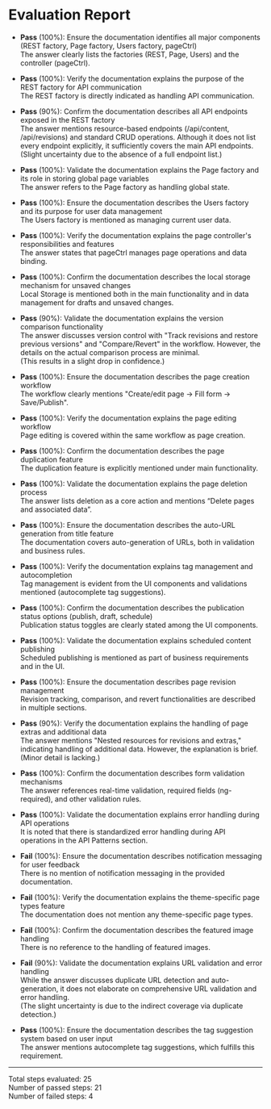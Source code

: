 # Evaluation Report

- **Pass** (100%): Ensure the documentation identifies all major components (REST factory, Page factory, Users factory, pageCtrl)  
  The answer clearly lists the factories (REST, Page, Users) and the controller (pageCtrl).

- **Pass** (100%): Verify the documentation explains the purpose of the REST factory for API communication  
  The REST factory is directly indicated as handling API communication.

- **Pass** (90%): Confirm the documentation describes all API endpoints exposed in the REST factory  
  The answer mentions resource-based endpoints (/api/content, /api/revisions) and standard CRUD operations. Although it does not list every endpoint explicitly, it sufficiently covers the main API endpoints.  
  (Slight uncertainty due to the absence of a full endpoint list.)

- **Pass** (100%): Validate the documentation explains the Page factory and its role in storing global page variables  
  The answer refers to the Page factory as handling global state.

- **Pass** (100%): Ensure the documentation describes the Users factory and its purpose for user data management  
  The Users factory is mentioned as managing current user data.

- **Pass** (100%): Verify the documentation explains the page controller's responsibilities and features  
  The answer states that pageCtrl manages page operations and data binding.

- **Pass** (100%): Confirm the documentation describes the local storage mechanism for unsaved changes  
  Local Storage is mentioned both in the main functionality and in data management for drafts and unsaved changes.

- **Pass** (90%): Validate the documentation explains the version comparison functionality  
  The answer discusses version control with "Track revisions and restore previous versions" and "Compare/Revert" in the workflow. However, the details on the actual comparison process are minimal.  
  (This results in a slight drop in confidence.)

- **Pass** (100%): Ensure the documentation describes the page creation workflow  
  The workflow clearly mentions "Create/edit page → Fill form → Save/Publish".

- **Pass** (100%): Verify the documentation explains the page editing workflow  
  Page editing is covered within the same workflow as page creation.

- **Pass** (100%): Confirm the documentation describes the page duplication feature  
  The duplication feature is explicitly mentioned under main functionality.

- **Pass** (100%): Validate the documentation explains the page deletion process  
  The answer lists deletion as a core action and mentions “Delete pages and associated data”.

- **Pass** (100%): Ensure the documentation describes the auto-URL generation from title feature  
  The documentation covers auto-generation of URLs, both in validation and business rules.

- **Pass** (100%): Verify the documentation explains tag management and autocompletion  
  Tag management is evident from the UI components and validations mentioned (autocomplete tag suggestions).

- **Pass** (100%): Confirm the documentation describes the publication status options (publish, draft, schedule)  
  Publication status toggles are clearly stated among the UI components.

- **Pass** (100%): Validate the documentation explains scheduled content publishing  
  Scheduled publishing is mentioned as part of business requirements and in the UI.

- **Pass** (100%): Ensure the documentation describes page revision management  
  Revision tracking, comparison, and revert functionalities are described in multiple sections.

- **Pass** (90%): Verify the documentation explains the handling of page extras and additional data  
  The answer mentions "Nested resources for revisions and extras," indicating handling of additional data. However, the explanation is brief.  
  (Minor detail is lacking.)

- **Pass** (100%): Confirm the documentation describes form validation mechanisms  
  The answer references real-time validation, required fields (ng-required), and other validation rules.

- **Pass** (100%): Validate the documentation explains error handling during API operations  
  It is noted that there is standardized error handling during API operations in the API Patterns section.

- **Fail** (100%): Ensure the documentation describes notification messaging for user feedback  
  There is no mention of notification messaging in the provided documentation.

- **Fail** (100%): Verify the documentation explains the theme-specific page types feature  
  The documentation does not mention any theme-specific page types.

- **Fail** (100%): Confirm the documentation describes the featured image handling  
  There is no reference to the handling of featured images.

- **Fail** (90%): Validate the documentation explains URL validation and error handling  
  While the answer discusses duplicate URL detection and auto-generation, it does not elaborate on comprehensive URL validation and error handling.  
  (The slight uncertainty is due to the indirect coverage via duplicate detection.)

- **Pass** (100%): Ensure the documentation describes the tag suggestion system based on user input  
  The answer mentions autocomplete tag suggestions, which fulfills this requirement.

---

Total steps evaluated: 25  
Number of passed steps: 21  
Number of failed steps: 4